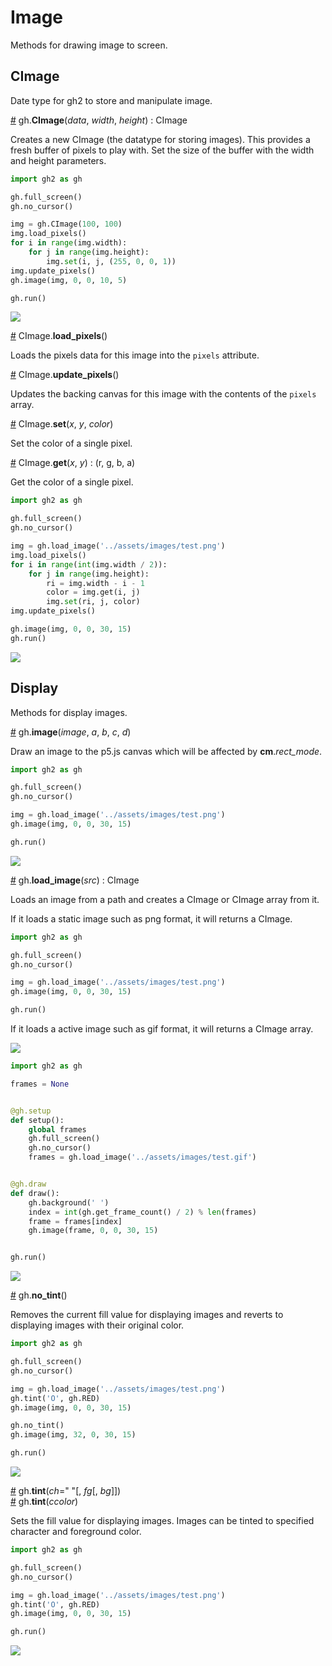 # Image

Methods for drawing image to screen.

## CImage

Date type for gh2 to store and manipulate image.

<a name="cimage" href="#cimage">#</a> gh.**CImage**(*data*, *width*, *height*) : CImage

Creates a new CImage (the datatype for storing images). This provides a fresh buffer of pixels to play with. Set the size of the buffer with the width and height parameters.

```py
import gh2 as gh

gh.full_screen()
gh.no_cursor()

img = gh.CImage(100, 100)
img.load_pixels()
for i in range(img.width):
    for j in range(img.height):
        img.set(i, j, (255, 0, 0, 1))
img.update_pixels()
gh.image(img, 0, 0, 10, 5)

gh.run()
```

<img src="https://raw.githubusercontent.com/charming-art/public-files/master/test_cimage.png" />

<a name="load_pixels" href="#load_pixels">#</a> CImage.**load_pixels**()

Loads the pixels data for this image into the `pixels` attribute.

<a name="update_pixels" href="#update_pixels">#</a> CImage.**update_pixels**()

Updates the backing canvas for this image with the contents of the `pixels` array.

<a name="set" href="#set">#</a> CImage.**set**(*x*, *y*, *color*)

Set the color of a single pixel.

<a name="get" href="#get">#</a> CImage.**get**(*x*, *y*) : (r, g, b, a)

Get the color of a single pixel.

```py
import gh2 as gh

gh.full_screen()
gh.no_cursor()

img = gh.load_image('../assets/images/test.png')
img.load_pixels()
for i in range(int(img.width / 2)):
    for j in range(img.height):
        ri = img.width - i - 1
        color = img.get(i, j)
        img.set(ri, j, color)
img.update_pixels()

gh.image(img, 0, 0, 30, 15)
gh.run()
```

<img src="https://raw.githubusercontent.com/charming-art/public-files/master/test_cimage_method.png" />

## Display

Methods for display images.

<a name="image" href="#image">#</a> gh.**image**(*image*, *a*, *b*, *c*, *d*)

Draw an image to the p5.js canvas which will be affected by **cm**.*rect_mode*.

```py
import gh2 as gh

gh.full_screen()
gh.no_cursor()

img = gh.load_image('../assets/images/test.png')
gh.image(img, 0, 0, 30, 15)

gh.run()
```

<img src="https://raw.githubusercontent.com/charming-art/public-files/master/test_image.png" />

<a name="load_image" href="#load_image">#</a> gh.**load_image**(*src*) : CImage

Loads an image from a path and creates a CImage or CImage array from it.

If it loads a static image such as png format, it will returns a CImage.

```py
import gh2 as gh

gh.full_screen()
gh.no_cursor()

img = gh.load_image('../assets/images/test.png')
gh.image(img, 0, 0, 30, 15)

gh.run()
```

If it loads a active image such as gif format, it will returns a CImage array.

<img src="https://raw.githubusercontent.com/charming-art/public-files/master/test_image.png" />

```py
import gh2 as gh

frames = None


@gh.setup
def setup():
    global frames
    gh.full_screen()
    gh.no_cursor()
    frames = gh.load_image('../assets/images/test.gif')


@gh.draw
def draw():
    gh.background(' ')
    index = int(gh.get_frame_count() / 2) % len(frames)
    frame = frames[index]
    gh.image(frame, 0, 0, 30, 15)


gh.run()
```

<img src="https://raw.githubusercontent.com/charming-art/public-files/master/test_load_image.gif" />

<a name="no_tint" href="#no_tint">#</a> gh.**no_tint**()

Removes the current fill value for displaying images and reverts to displaying images with their original color.

```py
import gh2 as gh

gh.full_screen()
gh.no_cursor()

img = gh.load_image('../assets/images/test.png')
gh.tint('O', gh.RED)
gh.image(img, 0, 0, 30, 15)

gh.no_tint()
gh.image(img, 32, 0, 30, 15)

gh.run()
```

<img src="https://raw.githubusercontent.com/charming-art/public-files/master/test_no_tint.png" />

<a name="tint" href="#tint">#</a> gh.**tint**(*ch*=" "[, *fg*[, *bg*]])<br>
<a name="tint" href="#tint">#</a> gh.**tint**(*ccolor*)

Sets the fill value for displaying images. Images can be tinted to specified character and foreground color.

```py
import gh2 as gh

gh.full_screen()
gh.no_cursor()

img = gh.load_image('../assets/images/test.png')
gh.tint('O', gh.RED)
gh.image(img, 0, 0, 30, 15)

gh.run()
```

<img src="https://raw.githubusercontent.com/charming-art/public-files/master/test_tint.png" />
